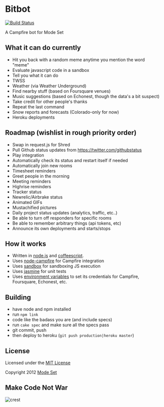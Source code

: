 # Bitbot

[![Build Status](https://travis-ci.org/modeset/bitbot.png?branch=master)](https://travis-ci.org/modeset/bitbot)

A Campfire bot for Mode Set

## What it can do currently
* Hit you back with a random meme anytime you mention the word "meme"
* Evaluate javascript code in a sandbox
* Tell you what it can do
* TWSS
* Weather (via Weather Underground)
* Find nearby stuff (based on Foursquare venues)
* Music suggestions (based on Echonest, though the data's a bit suspect)
* Take credit for other people's thanks
* Repeat the last command
* Snow reports and forecasts (Colorado-only for now)
* Heroku deployments

## Roadmap (wishlist in rough priority order)
* Swap in request.js for Shred
* Pull Github status updates from https://twitter.com/githubstatus
* Play integration
* Automatically check its status and restart itself if needed
* Automatically join new rooms
* Timesheet reminders
* Greet people in the morning
* Meeting reminders
* Highrise reminders
* Tracker status
* Newrelic/Airbrake status
* Animated GIFs
* Mustachified pictures
* Daily project status updates (analytics, traffic, etc..)
* Be able to turn off responders for specific rooms
* Be able to remember arbitrary things (api tokens, etc)
* Announce its own deployments and starts/stops

## How it works
* Written in [node.js](nodejs.org) and [coffeescript](http://jashkenas.github.com/coffee-script/).
* Uses [node-campfire](https://github.com/tristandunn/node-campfire) for Campfire integration
* Uses [sandbox](http://gf3.github.com/sandbox/) for sandboxing JS execution
* Uses [jasmine](http://pivotal.github.com/jasmine) for unit tests
* Uses [environment variables](http://devcenter.heroku.com/articles/config-vars) to set its credentials for Campfire, Foursquare, Echonest, etc.

## Building
* have node and npm installed
* run `npm link`
* code like the badass you are (and include specs)
* run `cake spec` and make sure all the specs pass
* git commit, push
* then deploy to heroku (`git push production|heroku master`)


## License

Licensed under the [MIT License](http://creativecommons.org/licenses/MIT/)

Copyright 2012 [Mode Set](https://github.com/modeset)


## Make Code Not War
![crest](https://secure.gravatar.com/avatar/aa8ea677b07f626479fd280049b0e19f?s=75)
